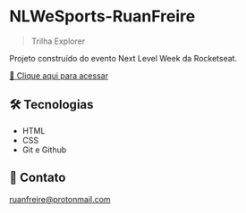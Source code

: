 # NLWeSports-RuanFreire

> Trilha Explorer

Projeto construído do evento Next Level Week da Rocketseat.

[🔗 Clique aqui para acessar](https://Ruanfrm.github.io/NLWeSports-RuanFreire/)


## 🛠 Tecnologias

- HTML
- CSS
- Git e Github

## 💛 Contato
ruanfreire@protonmail.com
